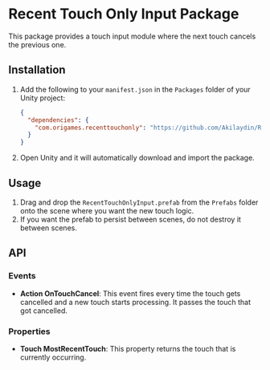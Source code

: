 ﻿# Recent Touch Only Input Package

This package provides a touch input module where the next touch cancels the previous one.

## Installation

1. Add the following to your `manifest.json` in the `Packages` folder of your Unity project:
    ```json
    {
      "dependencies": {
        "com.origames.recenttouchonly": "https://github.com/Akilaydin/RecentTouchOnly.git"
      }
    }
    ```

2. Open Unity and it will automatically download and import the package.

## Usage

1. Drag and drop the `RecentTouchOnlyInput.prefab` from the `Prefabs` folder onto the scene where you want the new touch logic.
2. If you want the prefab to persist between scenes, do not destroy it between scenes.

## API

### Events

- **Action<Touch> OnTouchCancel**: This event fires every time the touch gets cancelled and a new touch starts processing. It passes the touch that got cancelled.

### Properties

- **Touch MostRecentTouch**: This property returns the touch that is currently occurring.